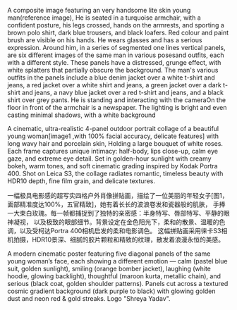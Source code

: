 A composite image featuring an very handsome lite skin young man(reference image), He is seated in a turquoise armchair, with a confident posture, his legs crossed, hands on the armrests, and sporting a brown polo shirt, dark blue trousers, and black loafers. Red colour and paint brush are visible on his hands. He wears glasses and has a serious expression. Around him, in a series of segmented one lines vertical panels, are six different images of the same man in various posesand outfits, each with a different style. These panels have a distressed, grunge effect, with white splatters that partially obscure the background. The man's various outfits in the panels include a blue denim jacket over a white t-shirt and jeans, a red jacket over a white shirt and jeans, a green jacket over a dark t-shirt and jeans, a navy blue jacket over a red t-shirt and jeans, and a black shirt over grey pants. He is standing and interacting with the cameraOn the floor in front of the armchair is a newspaper. The lighting is bright and even casting minimal shadows, with a white background


A cinematic, ultra-realistic 4-panel outdoor portrait collage of a beautiful young woman[image1 ,with 100% facial accuracy,  delicate features] with long wavy hair and porcelain skin, 
Holding a large bouquet of white roses. Each frame captures unique intimacy: half-body, lips close-up, calm eye gaze, 
and extreme eye detail. Set in golden-hour sunlight with creamy bokeh, warm tones, and soft cinematic grading inspired by Kodak Portra 400. 
Shot on Leica S3, the collage radiates romantic, timeless beauty with HDR10 depth, fine film grain, and delicate textures.

一幅极具电影感的超写实四格户外肖像拼贴画，描绘了一位美丽的年轻女子[图1，面部精准度达100%，五官精致]，她有着长长的波浪卷发和瓷器般的肌肤，
手捧一大束白玫瑰。每一帧都捕捉到了独特的亲密感：半身特写、唇部特写、平静的眼神凝视，
以及极致的眼部细节。背景设定在金色阳光下，柔和的散景、温暖的色调，以及受柯达Portra 400相机启发的柔和电影调色。
这幅拼贴画采用徕卡S3相机拍摄，HDR10景深、细腻的胶片颗粒和精致的纹理，散发着浪漫永恒的美感。

A modern cinematic poster featuring five diagonal panels of the same young woman’s face, each showing a different emotion — calm (pastel blue suit, golden sunlight), smiling (orange bomber jacket), laughing (white hoodie, glowing backlight), thoughtful (maroon kurta, metallic chain), and serious (black coat, golden shoulder patterns). Panels cut across a textured cosmic gradient background (dark purple to black) with glowing golden dust and neon red & gold streaks. Logo "Shreya Yadav".
